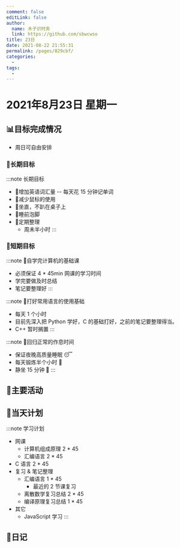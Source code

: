 ```yaml
---
comment: false
editLink: false
author: 
  name: 木子识时务
  link: https://github.com/sbwcwso
title: 23日
date: 2021-08-22 21:55:31
permalink: /pages/829cbf/
categories: 
  - 
tags: 
  - 
---
```


# 2021年8月23日 星期一

## 📊目标完成情况

- 周日可自由安排

### 🐺长期目标

:::note 长期目标
- 🚢增加英语词汇量 -- 每天花 15 分钟记单词
- 🚢减少鼠标的使用
- 🚢坐直，不趴在桌子上
- 🚢睡前泡脚
- 🚢定期整理
  - 周未半小时
:::

### 🐆短期目标

:::note 🚗自学完计算机的基础课
- 必须保证 4 * 45min 网课的学习时间
- 学完要做及时总结
- 笔记要整理好
:::

:::note 🚗打好常用语言的使用基础
- 每天 1 个小时
- 目前先深入把 Python 学好，C 的基础打好，之前的笔记要整理得当。
- C++ 暂时搁置
:::

:::note 🚗回归正常的作息时间
- 保证夜晚高质量睡眠 😴
- 每天锻炼半个小时 🏃
- 静坐 15 分钟 🙏
:::

## 🏃主要活动

## 📓当天计划

:::note 学习计划
- 网课
  - 计算机组成原理 2 * 45
  - 汇编语言 2 * 45
- C 语言 2 * 45 ️
- 复习 & 笔记整理
  - 汇编语言 1 * 45
    - 最近的 2 节课复习
  - 离散数学复习总结 2 * 45
  - 编译原理复习总结 1 * 45
- 其它
  - JavaScript 学习
:::

## 🤔日记
